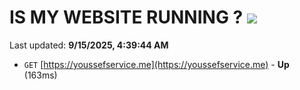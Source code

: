 # IS MY WEBSITE RUNNING ? [![](https://img.shields.io/static/v1?label=Sponsor&message=%E2%9D%A4&logo=GitHub&color=%23fe8e86)](https://github.com/sponsors/Youssef-Lehmam)

Last updated: **9/15/2025, 4:39:44 AM**

- `GET` [https://youssefservice.me](https://youssefservice.me) - **Up** (163ms)
